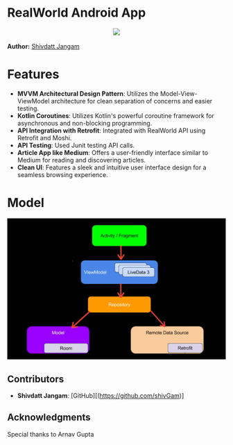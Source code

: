 # RealWorld Android App

<p align="center">
    <img src="realworld.gif" width="300">
</p>

**Author:** [Shivdatt Jangam](https://www.linkedin.com/in/shivdatt-jangam-96b814254/)

# Features

- **MVVM Architectural Design Pattern**: Utilizes the Model-View-ViewModel architecture for clean separation of concerns and easier testing.
- **Kotlin Coroutines**: Utilizes Kotlin's powerful coroutine framework for asynchronous and non-blocking programming.
- **API Integration with Retrofit**: Integrated with RealWorld API using Retrofit and Moshi.
- **API Testing**: Used Junit testing API calls.
- **Article App like Medium**: Offers a user-friendly interface similar to Medium for reading and discovering articles.
- **Clean UI**: Features a sleek and intuitive user interface design for a seamless browsing experience.


# Model

<p align="center">
    <img src="mvvm.png" width="600">
</p>

## Contributors

- **Shivdatt Jangam**: [GitHub][(https://github.com/shivGam)]

## Acknowledgments

Special thanks to Arnav Gupta
